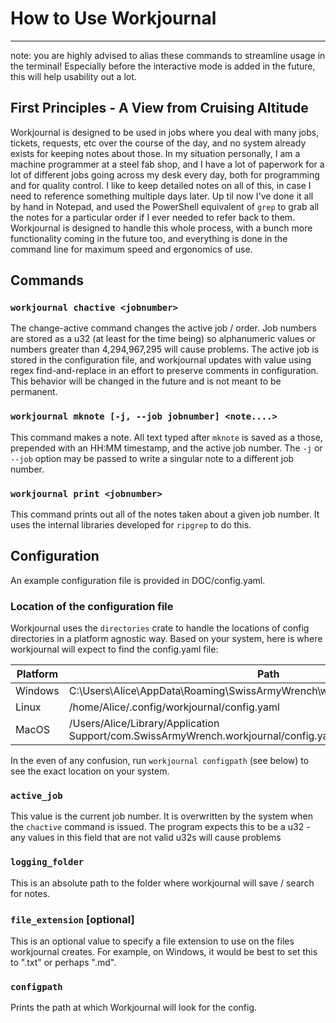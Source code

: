 # How to Use Workjournal
---
note: you are highly advised to alias these commands to streamline usage in the terminal! Especially before the interactive mode is added in the future, this will help usability out a lot.

## First Principles - A View from Cruising Altitude

Workjournal is designed to be used in jobs where you deal with many jobs, tickets, requests, etc over the course of the day, and no system already exists for keeping notes about those. In my situation personally, I am a machine programmer at a steel fab shop, and I have a lot of paperwork for a lot of different jobs going across my desk every day, both for programming and for quality control. I like to keep detailed notes on all of this, in case I need to reference something multiple days later. Up til now I've done it all by hand in Notepad, and used the PowerShell equivalent of `grep` to grab all the notes for a particular order if I ever needed to refer back to them. Workjournal is designed to handle this whole process, with a bunch more functionality coming in the future too, and everything is done in the command line for maximum speed and ergonomics of use.



## Commands

### `workjournal chactive <jobnumber>`

The change-active command changes the active job / order. Job numbers are stored as a u32 (at least for the time being) so alphanumeric values or numbers greater than 4,294,967,295 will cause problems. The active job is stored in the configuration file, and workjournal updates with value using regex find-and-replace in an effort to preserve comments in configuration. This behavior will be changed in the future and is not meant to be permanent.

### `workjournal mknote [-j, --job jobnumber] <note....>`

This command makes a note. All text typed after `mknote` is saved as a those, prepended with an HH:MM timestamp, and the active job number. The `-j` or `--job` option may be passed to write a singular note to a different job number.

### `workjournal print <jobnumber>`

This command prints out all of the notes taken about a given job number. It uses the internal libraries developed for `ripgrep` to do this.

## Configuration

An example configuration file is provided in DOC/config.yaml.

### Location of the configuration file

Workjournal uses the `directories` crate to handle the locations of config directories in a platform agnostic way. Based on your system, here is where workjournal will expect to find the config.yaml file:

| Platform | Path |
| -------- | --------- |
| Windows | C:\Users\Alice\AppData\Roaming\SwissArmyWrench\workjournal\config\config.yaml |
| Linux | /home/Alice/.config/workjournal/config.yaml |
| MacOS | /Users/Alice/Library/Application Support/com.SwissArmyWrench.workjournal/config.yaml |

In the even of any confusion, run `workjournal configpath` (see below) to see the exact location on your system.

### `active_job`

This value is the current job number. It is overwritten by the system when the `chactive` command is issued. The program expects this to be a u32 - any values in this field that are not valid u32s will cause problems

### `logging_folder`

This is an absolute path to the folder where workjournal will save / search for notes. 

### `file_extension` [optional]

This is an optional value to specify a file extension to use on the files workjournal creates. For example, on Windows, it would be best to set this to ".txt" or perhaps ".md".

### `configpath`

Prints the path at which Workjournal will look for the config.
